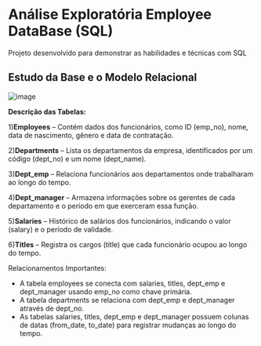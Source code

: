 # Análise Exploratória Employee DataBase (SQL)
Projeto desenvolvido para demonstrar as habilidades e técnicas com SQL

## Estudo da Base e o Modelo Relacional 

![image](https://github.com/user-attachments/assets/1fee0b48-6dc6-4807-a502-57dc96ae691d)

**Descrição das Tabelas:**

1)**Employees** – Contém dados dos funcionários, como ID (emp_no), nome, data de nascimento, gênero e data de contratação.

2)**Departments** – Lista os departamentos da empresa, identificados por um código (dept_no) e um nome (dept_name).

3)**Dept_emp** – Relaciona funcionários aos departamentos onde trabalharam ao longo do tempo.

4)**Dept_manager** – Armazena informações sobre os gerentes de cada departamento e o período em que exerceram essa função.

5)**Salaries** – Histórico de salários dos funcionários, indicando o valor (salary) e o período de validade.

6)**Titles** – Registra os cargos (title) que cada funcionário ocupou ao longo do tempo.

 Relacionamentos Importantes:
- A tabela employees se conecta com salaries, titles, dept_emp e dept_manager usando emp_no como chave primária.
- A tabela departments se relaciona com dept_emp e dept_manager através de dept_no.
- As tabelas salaries, titles, dept_emp e dept_manager possuem colunas de datas (from_date, to_date) para registrar mudanças ao longo do tempo.
